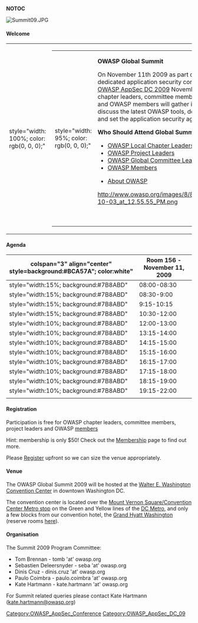 __NOTOC__

![Summit09.JPG](Summit09.JPG "Summit09.JPG")



#### Welcome

<table>
<tbody>
<tr class="odd">
<td><p>style="width: 100%; color: rgb(0, 0, 0);"</p></td>
<td><table>
<tbody>
<tr class="odd">
<td><p>style="width: 95%; color: rgb(0, 0, 0);"</p></td>
<td><p><strong>OWASP Global Summit</strong></p>
<p>On November 11th 2009 as part of the largest multi-day dedicated application security conference in the USA, <a href="OWASP_AppSec_DC_2009" title="wikilink">OWASP AppSec DC 2009</a> November 10-13th - OWASP chapter leaders, committee members, project leaders and OWASP members will gather in Washington DC to discuss the latest OWASP tools, documentation projects and set the application security agenda for 2010.</p>
<p><strong>Who Should Attend Global Summit 2009:</strong></p>
<ul>
<li><a href="http://www.owasp.org/index.php/Category:OWASP_Chapter#Local_Chapters">OWASP Local Chapter Leaders</a></li>
<li><a href="http://www.owasp.org/index.php/Category:OWASP_Project">OWASP Project Leaders</a></li>
<li><a href="http://www.owasp.org/index.php/Global_Committee_Pages">OWASP Global Committee Leaders</a></li>
<li><a href="http://www.owasp.org/index.php/Membership">OWASP Members</a></li>
</ul>
<ul>
<li><a href="http://www.owasp.org/index.php/About_OWASP">About OWASP</a></li>
</ul>
<p><a href="http://www.owasp.org/index.php/Summit_2009#tab=Registration"><a href="http://www.owasp.org/images/8/85/Screen_shot_2009-10-03_at_12.55.55_PM.png">http://www.owasp.org/images/8/85/Screen_shot_2009-10-03_at_12.55.55_PM.png</a></a></p>
<p><br />
</p></td>
</tr>
</tbody>
</table></td>
<td><p>style="border: 0px solid rgb(204, 204, 204); width: 100%; font-size: 95%; color: rgb(0, 0, 0);"</p></td>
<td><figure>
<img src="Twitter-logo-300x300.gif" title="Image:Twitter-logo-300x300.gif" alt="Image:Twitter-logo-300x300.gif" /><figcaption>Image:Twitter-logo-300x300.gif</figcaption>
</figure>
<table>
<tbody>
<tr class="odd">
<td><p>style="border: 1px solid rgb(204, 204, 204); width: 100%; font-size: 95%; color: rgb(0, 0, 0); background-color: rgb(236, 236, 236);"</p></td>
<td><p>Use <strong>#DcSummit09 hashtag</strong> for your tweets (What are <a href="http://hashtags.org/">hashtags</a>?)</p>
<p><strong><a href="http://search.twitter.com/search?q=%23DcSummit09">Realtime results</a></strong> for #DcSummit09</p>
<p><strong>OWASPSummit09 Twitter Feed (<a href="http://www.twitter.com/OWASPSummit09">follow me!</a>)</strong></p>
<p><twitter>16354283</twitter></p></td>
<td><p>style="width: 110px; font-size: 95%; color: rgb(0, 0, 0);"</p></td>
<td></td>
</tr>
</tbody>
</table></td>
<td><p>style="width: 110px; font-size: 95%; color: rgb(0, 0, 0);"</p></td>
<td></td>
</tr>
</tbody>
</table>

#### Agenda

| colspan="3" align="center" style=background:\#BCA57A"; color:white" | **Room 156** - November 11, 2009 |
| ------------------------------------------------------------------- | -------------------------------- |
| style="width:15%; background:\#7B8ABD"                              | 08:00-08:30                      |
| style="width:15%; background:\#7B8ABD"                              | 08:30-9:00                       |
| style="width:15%; background:\#7B8ABD"                              | 9:15-10:15                       |
| style="width:15%; background:\#7B8ABD"                              | 10:30-12:00                      |
| style="width:10%; background:\#7B8ABD"                              | 12:00-13:00                      |
| style="width:10%; background:\#7B8ABD"                              | 13:15-14:00                      |
| style="width:10%; background:\#7B8ABD"                              | 14:15-15:00                      |
| style="width:10%; background:\#7B8ABD"                              | 15:15-16:00                      |
| style="width:10%; background:\#7B8ABD"                              | 16:15-17:00                      |
| style="width:10%; background:\#7B8ABD"                              | 17:15-18:00                      |
| style="width:10%; background:\#7B8ABD"                              | 18:15-19:00                      |
| style="width:10%; background:\#7B8ABD"                              | 19:15-22:00                      |
|                                                                     |                                  |

#### Registration

Participation is free for OWASP chapter leaders, committee members,
project leaders and OWASP [members](Membership "wikilink")

Hint: membership is only $50\! Check out the
[Membership](Membership "wikilink") page to find out more.

Please [Register](http://owaspsummit.eventbrite.com/) upfront so we can
size the venue appropriately.

#### Venue

The OWASP Global Summit 2009 will be hosted at the [Walter E. Washington
Convention Center](http://www.dcconvention.com/) in downtown Washington
DC.

The convention center is located over the [Mount Vernon
Square/Convention Center Metro
stop](http://www.wmata.com/rail/station_detail.cfm?station_id=70) on the
Green and Yellow lines of the [DC Metro](http://www.wmata.com), and only
a few blocks from our convention hotel, the [Grand Hyatt
Washington](http://grandwashington.hyatt.com/hyatt/hotels/index.jsp)
(reserve rooms
[here](https://resweb.passkey.com/Resweb.do?mode=welcome_ei_new&eventID=1401279&fromResdesk=true)).

#### Organisation

The Summit 2009 Program Committee:

  - Tom Brennan - tomb 'at' owasp.org
  - Sebastien Deleersnyder - seba 'at' owasp.org
  - Dinis Cruz - dinis.cruz 'at' owasp.org
  - Paulo Coimbra - paulo.coimbra 'at' owasp.org
  - Kate Hartmann - kate.hartmann 'at' owasp.org

For Summit related queries please contact Kate Hartmann
(kate.hartmann@owasp.org) <headertabs />

[Category:OWASP_AppSec_Conference](Category:OWASP_AppSec_Conference "wikilink")
[Category:OWASP_AppSec_DC_09](Category:OWASP_AppSec_DC_09 "wikilink")